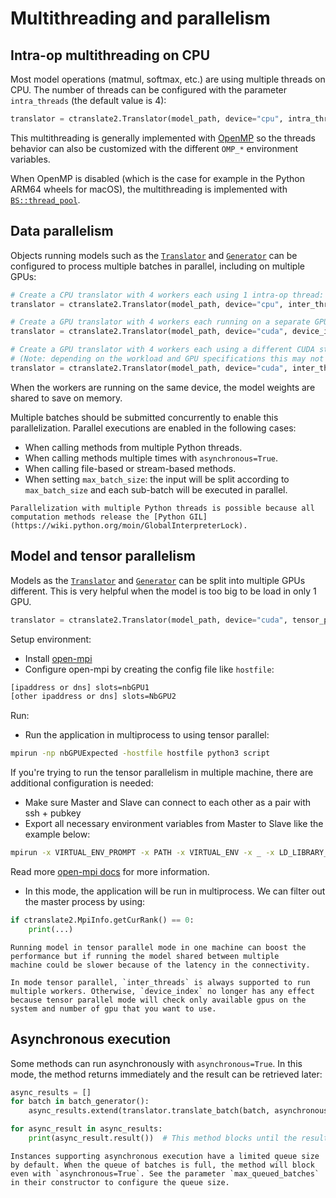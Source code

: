 # Multithreading and parallelism

## Intra-op multithreading on CPU

Most model operations (matmul, softmax, etc.) are using multiple threads on CPU. The number of threads can be configured with the parameter `intra_threads` (the default value is 4):

```python
translator = ctranslate2.Translator(model_path, device="cpu", intra_threads=8)
```

This multithreading is generally implemented with [OpenMP](https://www.openmp.org/) so the threads behavior can also be customized with the different `OMP_*` environment variables.

When OpenMP is disabled (which is the case for example in the Python ARM64 wheels for macOS), the multithreading is implemented with [`BS::thread_pool`](https://github.com/bshoshany/thread-pool).

## Data parallelism

Objects running models such as the [`Translator`](python/ctranslate2.Translator.rst) and [`Generator`](python/ctranslate2.Generator.rst) can be configured to process multiple batches in parallel, including on multiple GPUs:

```python
# Create a CPU translator with 4 workers each using 1 intra-op thread:
translator = ctranslate2.Translator(model_path, device="cpu", inter_threads=4, intra_threads=1)

# Create a GPU translator with 4 workers each running on a separate GPU:
translator = ctranslate2.Translator(model_path, device="cuda", device_index=[0, 1, 2, 3])

# Create a GPU translator with 4 workers each using a different CUDA stream:
# (Note: depending on the workload and GPU specifications this may not improve the global throughput.)
translator = ctranslate2.Translator(model_path, device="cuda", inter_threads=4)
```

When the workers are running on the same device, the model weights are shared to save on memory.

Multiple batches should be submitted concurrently to enable this parallelization. Parallel executions are enabled in the following cases:

* When calling methods from multiple Python threads.
* When calling methods multiple times with `asynchronous=True`.
* When calling file-based or stream-based methods.
* When setting `max_batch_size`: the input will be split according to `max_batch_size` and each sub-batch will be executed in parallel.

```{note}
Parallelization with multiple Python threads is possible because all computation methods release the [Python GIL](https://wiki.python.org/moin/GlobalInterpreterLock).
```

## Model and tensor parallelism
Models as the [`Translator`](python/ctranslate2.Translator.rst) and [`Generator`](python/ctranslate2.Generator.rst) can be split into multiple GPUs different.
This is very helpful when the model is too big to be load in only 1 GPU.

```python
translator = ctranslate2.Translator(model_path, device="cuda", tensor_parallel=True)
```

Setup environment:
* Install [open-mpi](https://www.open-mpi.org/)
* Configure open-mpi by creating the config file like ``hostfile``:
```bash
[ipaddress or dns] slots=nbGPU1
[other ipaddress or dns] slots=NbGPU2
```

Run:
* Run the application in multiprocess to using tensor parallel:
```bash
mpirun -np nbGPUExpected -hostfile hostfile python3 script
```

If you're trying to run the tensor parallelism in multiple machine, there are additional configuration is needed:
* Make sure Master and Slave can connect to each other as a pair with ssh + pubkey
* Export all necessary environment variables from Master to Slave like the example below:
```bash
mpirun -x VIRTUAL_ENV_PROMPT -x PATH -x VIRTUAL_ENV -x _ -x LD_LIBRARY_PATH -np nbGPUExpected -hostfile hostfile python3 script
```
Read more [open-mpi docs](https://www.open-mpi.org/doc/) for more information.

* In this mode, the application will be run in multiprocess. We can filter out the master process by using:
```python
if ctranslate2.MpiInfo.getCurRank() == 0:
    print(...)
```

```{note}
Running model in tensor parallel mode in one machine can boost the performance but if running the model shared between multiple
machine could be slower because of the latency in the connectivity.
```

```{note}
In mode tensor parallel, `inter_threads` is always supported to run multiple workers. Otherwise, `device_index` no longer has any effect
because tensor parallel mode will check only available gpus on the system and number of gpu that you want to use.
```

## Asynchronous execution

Some methods can run asynchronously with `asynchronous=True`. In this mode, the method returns immediately and the result can be retrieved later:

```python
async_results = []
for batch in batch_generator():
    async_results.extend(translator.translate_batch(batch, asynchronous=True))

for async_result in async_results:
    print(async_result.result())  # This method blocks until the result is available.
```

```{attention}
Instances supporting asynchronous execution have a limited queue size by default. When the queue of batches is full, the method will block even with `asynchronous=True`. See the parameter `max_queued_batches` in their constructor to configure the queue size.
```
